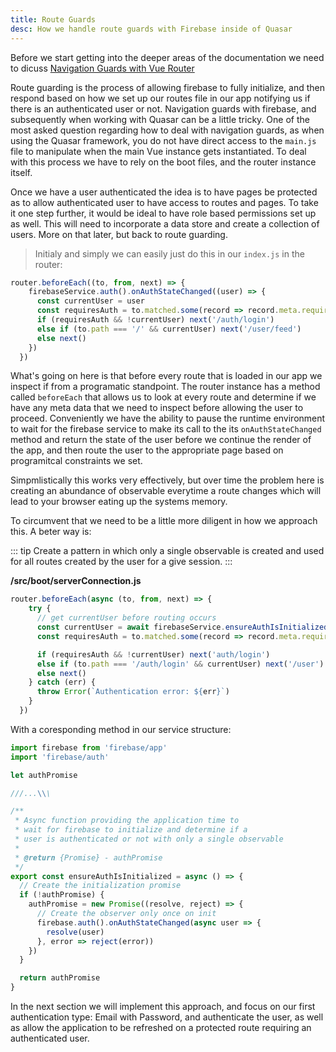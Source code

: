 ```yaml
---
title: Route Guards
desc: How we handle route guards with Firebase inside of Quasar
---
```


Before we start getting into the deeper areas of the documentation we need to dicuss [Navigation Guards with Vue Router](https://router.vuejs.org/guide/advanced/navigation-guards.html#global-before-guards)

Route guarding is the process of allowing firebase to fully initialize, and then respond based on how we set up our routes file in our app notifying us if there is an authenticated user or not. Navigation guards with firebase, and subsequently when working with Quasar can be a little tricky. One of the most asked question regarding how to deal with navigation guards, as when using the Quasar framework, you do not have direct access to the `main.js` file to manipulate when the main Vue instance gets instantiated. To deal with this process we have to rely on the boot files, and the router instance itself.

Once we have a user authenticated the idea is to have pages be protected as to allow authenticated user to have access to routes and pages. To take it one step further, it would be ideal to have role based permissions set up as well. This will need to incorporate a data store and create a collection of users. More on that later, but back to route guarding.


> Initialy and simply we can easily just do this in our `index.js` in the router:

```js
router.beforeEach((to, from, next) => {
    firebaseService.auth().onAuthStateChanged((user) => {
      const currentUser = user
      const requiresAuth = to.matched.some(record => record.meta.requiresAuth)
      if (requiresAuth && !currentUser) next('/auth/login')
      else if (to.path === '/' && currentUser) next('/user/feed')
      else next()
    })
  })
```

What's going on here is that before every route that is loaded in our app we inspect if from a programatic standpoint. The router instance has a method called `beforeEach` that allows us to look at every route and determine if we have any meta data that we need to inspect before allowing the user to proceed. Conveniently we have the ability to pause the runtime environment to wait for the firebase service to make its call to the its `onAuthStateChanged` method and return the state of the user before we continue the render of the app, and then route the user to the appropriate page based on programitcal constraints we set.

Simpmlistically this works very effectively, but over time the problem here is creating an abundance of observable everytime a route changes which will lead to your browser eating up the systems memory.

To circumvent that we need to be a little more diligent in how we approach this. A beter way is:

::: tip
Create a pattern in which only a single observable is created and used for all routes created by the user for a give session.
:::


**/src/boot/serverConnection.js**
```js
router.beforeEach(async (to, from, next) => {
    try {
      // get currentUser before routing occurs
      const currentUser = await firebaseService.ensureAuthIsInitialized()
      const requiresAuth = to.matched.some(record => record.meta.requiresAuth)

      if (requiresAuth && !currentUser) next('auth/login')
      else if (to.path === '/auth/login' && currentUser) next('/user')
      else next()
    } catch (err) {
      throw Error(`Authentication error: ${err}`)
    }
  })
```

With a coresponding method in our service structure:

```js
import firebase from 'firebase/app'
import 'firebase/auth'

let authPromise

///...\\\

/**
 * Async function providing the application time to
 * wait for firebase to initialize and determine if a
 * user is authenticated or not with only a single observable
 *
 * @return {Promise} - authPromise
 */
export const ensureAuthIsInitialized = async () => {
  // Create the initialization promise
  if (!authPromise) {
    authPromise = new Promise((resolve, reject) => {
      // Create the observer only once on init
      firebase.auth().onAuthStateChanged(async user => {
        resolve(user)
      }, error => reject(error))
    })
  }

  return authPromise
}
```

In the next section we will implement this approach, and focus on our first authentication type: Email with Password, and authenticate the user, as well as allow the application to be refreshed on a protected route requiring an authenticated user.